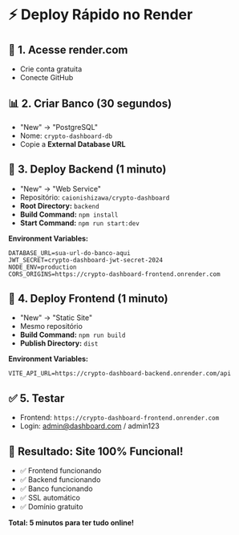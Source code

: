 # ⚡ Deploy Rápido no Render

## 🚀 1. Acesse render.com
- Crie conta gratuita
- Conecte GitHub

## 📊 2. Criar Banco (30 segundos)
- "New" → "PostgreSQL"
- Nome: `crypto-dashboard-db`
- Copie a **External Database URL**

## 🔧 3. Deploy Backend (1 minuto)
- "New" → "Web Service"
- Repositório: `caionishizawa/crypto-dashboard`
- **Root Directory:** `backend`
- **Build Command:** `npm install`
- **Start Command:** `npm run start:dev`

**Environment Variables:**
```
DATABASE_URL=sua-url-do-banco-aqui
JWT_SECRET=crypto-dashboard-jwt-secret-2024
NODE_ENV=production
CORS_ORIGINS=https://crypto-dashboard-frontend.onrender.com
```

## 🎨 4. Deploy Frontend (1 minuto)
- "New" → "Static Site"
- Mesmo repositório
- **Build Command:** `npm run build`
- **Publish Directory:** `dist`

**Environment Variables:**
```
VITE_API_URL=https://crypto-dashboard-backend.onrender.com/api
```

## ✅ 5. Testar
- Frontend: `https://crypto-dashboard-frontend.onrender.com`
- Login: admin@dashboard.com / admin123

## 🎯 Resultado: Site 100% Funcional!

- ✅ Frontend funcionando
- ✅ Backend funcionando  
- ✅ Banco funcionando
- ✅ SSL automático
- ✅ Domínio gratuito

**Total: 5 minutos para ter tudo online!** 